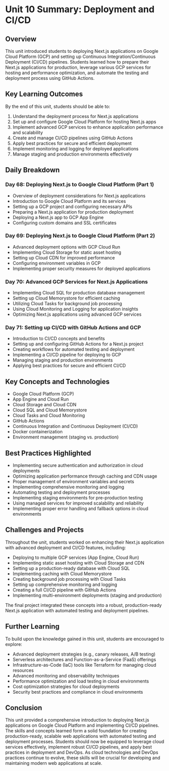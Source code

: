 # Unit 10 Summary: Deployment and CI/CD

## Overview
This unit introduced students to deploying Next.js applications on Google Cloud Platform (GCP) and setting up Continuous Integration/Continuous Deployment (CI/CD) pipelines. Students learned how to prepare their Next.js applications for production, leverage various GCP services for hosting and performance optimization, and automate the testing and deployment process using GitHub Actions.

## Key Learning Outcomes
By the end of this unit, students should be able to:

1. Understand the deployment process for Next.js applications
2. Set up and configure Google Cloud Platform for hosting Next.js apps
3. Implement advanced GCP services to enhance application performance and scalability
4. Create and manage CI/CD pipelines using GitHub Actions
5. Apply best practices for secure and efficient deployment
6. Implement monitoring and logging for deployed applications
7. Manage staging and production environments effectively

## Daily Breakdown

### Day 68: Deploying Next.js to Google Cloud Platform (Part 1)
- Overview of deployment considerations for Next.js applications
- Introduction to Google Cloud Platform and its services
- Setting up a GCP project and configuring necessary APIs
- Preparing a Next.js application for production deployment
- Deploying a Next.js app to GCP App Engine
- Configuring custom domains and SSL certificates

### Day 69: Deploying Next.js to Google Cloud Platform (Part 2)
- Advanced deployment options with GCP Cloud Run
- Implementing Cloud Storage for static asset hosting
- Setting up Cloud CDN for improved performance
- Configuring environment variables in GCP
- Implementing proper security measures for deployed applications

### Day 70: Advanced GCP Services for Next.js Applications
- Implementing Cloud SQL for production database management
- Setting up Cloud Memorystore for efficient caching
- Utilizing Cloud Tasks for background job processing
- Using Cloud Monitoring and Logging for application insights
- Optimizing Next.js applications using advanced GCP services

### Day 71: Setting up CI/CD with GitHub Actions and GCP
- Introduction to CI/CD concepts and benefits
- Setting up and configuring GitHub Actions for a Next.js project
- Creating workflows for automated testing and deployment
- Implementing a CI/CD pipeline for deploying to GCP
- Managing staging and production environments
- Applying best practices for secure and efficient CI/CD

## Key Concepts and Technologies
- Google Cloud Platform (GCP)
- App Engine and Cloud Run
- Cloud Storage and Cloud CDN
- Cloud SQL and Cloud Memorystore
- Cloud Tasks and Cloud Monitoring
- GitHub Actions
- Continuous Integration and Continuous Deployment (CI/CD)
- Docker containerization
- Environment management (staging vs. production)

## Best Practices Highlighted
- Implementing secure authentication and authorization in cloud deployments
- Optimizing application performance through caching and CDN usage
- Proper management of environment variables and secrets
- Implementing comprehensive monitoring and logging
- Automating testing and deployment processes
- Implementing staging environments for pre-production testing
- Using managed services for improved scalability and reliability
- Implementing proper error handling and fallback options in cloud environments

## Challenges and Projects
Throughout the unit, students worked on enhancing their Next.js application with advanced deployment and CI/CD features, including:
- Deploying to multiple GCP services (App Engine, Cloud Run)
- Implementing static asset hosting with Cloud Storage and CDN
- Setting up a production-ready database with Cloud SQL
- Implementing caching with Cloud Memorystore
- Creating background job processing with Cloud Tasks
- Setting up comprehensive monitoring and logging
- Creating a full CI/CD pipeline with GitHub Actions
- Implementing multi-environment deployments (staging and production)

The final project integrated these concepts into a robust, production-ready Next.js application with automated testing and deployment pipelines.

## Further Learning
To build upon the knowledge gained in this unit, students are encouraged to explore:
- Advanced deployment strategies (e.g., canary releases, A/B testing)
- Serverless architectures and Function-as-a-Service (FaaS) offerings
- Infrastructure-as-Code (IaC) tools like Terraform for managing cloud resources
- Advanced monitoring and observability techniques
- Performance optimization and load testing in cloud environments
- Cost optimization strategies for cloud deployments
- Security best practices and compliance in cloud environments

## Conclusion
This unit provided a comprehensive introduction to deploying Next.js applications on Google Cloud Platform and implementing CI/CD pipelines. The skills and concepts learned form a solid foundation for creating production-ready, scalable web applications with automated testing and deployment processes. Students should now be equipped to leverage cloud services effectively, implement robust CI/CD pipelines, and apply best practices in deployment and DevOps. As cloud technologies and DevOps practices continue to evolve, these skills will be crucial for developing and maintaining modern web applications at scale.
